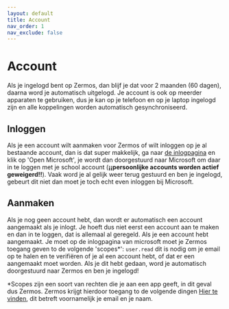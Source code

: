 ```yaml
---
layout: default
title: Account
nav_order: 1
nav_exclude: false
---
```


# Account
Als je ingelogd bent op Zermos, dan blijf je dat voor 2 maanden (60 dagen), daarna word je automatisch uitgelogd. Je account is ook op meerder apparaten te gebruiken, dus je kan op je telefoon en op je laptop ingelogd zijn en alle koppelingen worden automatisch gesynchroniseerd.

## Inloggen
Als je een account wilt aanmaken voor Zermos of wilt inloggen op je al bestaande account, dan is dat super makkelijk, ga naar [de inlogpagina](https://zermos.kronk.tech/login) en klik op 'Open Microsoft', je wordt dan doorgestuurd naar Microsoft om daar in te loggen met je school account (**¡¡persoonlijke accounts worden actief geweigerd!!**). Vaak word je al gelijk weer terug gestuurd en ben je ingelogd, gebeurt dit niet dan moet je toch echt even inloggen bij Microsoft.

## Aanmaken
Als je nog geen account hebt, dan wordt er automatisch een account aangemaakt als je inlogt. Je hoeft dus niet eerst een account aan te maken en dan in te loggen, dat is allemaal al geregeld. Als je een account hebt aangemaakt. Je moet op de inlogpagina van microsoft moet je Zermos toegang geven to de volgende 'scopes*': `user.read` dit is nodig om je email op te halen en te verifiëren of je al een account hebt, of dat er een aangemaakt moet worden. Als je dit hebt gedaan, word je automatisch doorgestuurd naar Zermos en ben je ingelogd!

*Scopes zijn een soort van rechten die je aan een app geeft, in dit geval dus Zermos. Zermos krijgt hierdoor toegang to de volgende dingen [Hier te vinden](https://learn.microsoft.com/en-us/graph/api/user-get?view=graph-rest-1.0&tabs=http#response-1), dit betreft voornamelijk je email en je naam.
